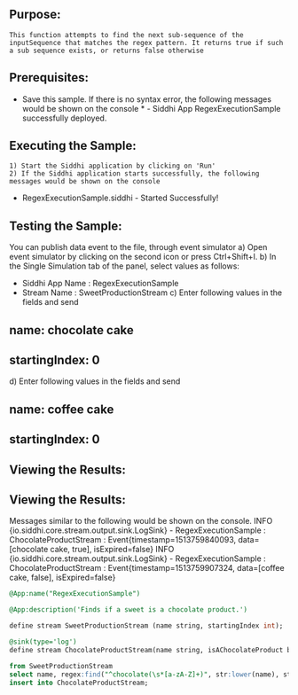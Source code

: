 

## Purpose:
	This function attempts to find the next sub-sequence of the inputSequence that matches the regex pattern. It returns true if such a sub sequence exists, or returns false otherwise

## Prerequisites:
* Save this sample. If there is no syntax error, the following messages would be shown on the console
	     * - Siddhi App RegexExecutionSample successfully deployed.

## Executing the Sample:
	1) Start the Siddhi application by clicking on 'Run'
	2) If the Siddhi application starts successfully, the following messages would be shown on the console
* RegexExecutionSample.siddhi - Started Successfully!

## Testing the Sample:
You can publish data event to the file, through event simulator
a) Open event simulator by clicking on the second icon or press Ctrl+Shift+I.
	b) In the Single Simulation tab of the panel, select values as follows:
* Siddhi App Name  : RegexExecutionSample
* Stream Name     : SweetProductionStream
c) Enter following values in the fields and send
## name: chocolate cake
## startingIndex: 0
d) Enter following values in the fields and send
## name: coffee cake
## startingIndex: 0


## Viewing the Results:
## Viewing the Results:
Messages similar to the following would be shown on the console.
INFO {io.siddhi.core.stream.output.sink.LogSink} - RegexExecutionSample : ChocolateProductStream : Event{timestamp=1513759840093, data=[chocolate cake, true], isExpired=false}
INFO {io.siddhi.core.stream.output.sink.LogSink} - RegexExecutionSample : ChocolateProductStream : Event{timestamp=1513759907324, data=[coffee cake, false], isExpired=false}


```sql
@App:name("RegexExecutionSample")

@App:description('Finds if a sweet is a chocolate product.')

define stream SweetProductionStream (name string, startingIndex int);

@sink(type='log')
define stream ChocolateProductStream(name string, isAChocolateProduct bool);

from SweetProductionStream
select name, regex:find("^chocolate(\s*[a-zA-Z]+)", str:lower(name), startingIndex) as isAChocolateProduct
insert into ChocolateProductStream;
```